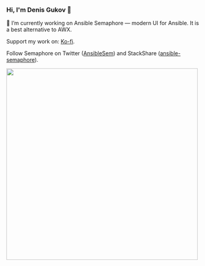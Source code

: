 ### Hi, I'm Denis Gukov 👋

🔭 I’m currently working on Ansible Semaphore &mdash; modern UI for Ansible. It is a best alternative to AWX.

Support my work on: [Ko-fi](https://ko-fi.com/fiftin).

Follow Semaphore on Twitter ([AnsibleSem](https://twitter.com/AnsibleSem)) and StackShare ([ansible-semaphore](https://stackshare.io/ansible-semaphore)).

<img src="https://api.star-history.com/svg?repos=ansible-semaphore/semaphore,rundeck/rundeck&type=Date)](https://star-history.com/#ansible-semaphore/semaphore,rundeck/rundeck&Date" width="500">
